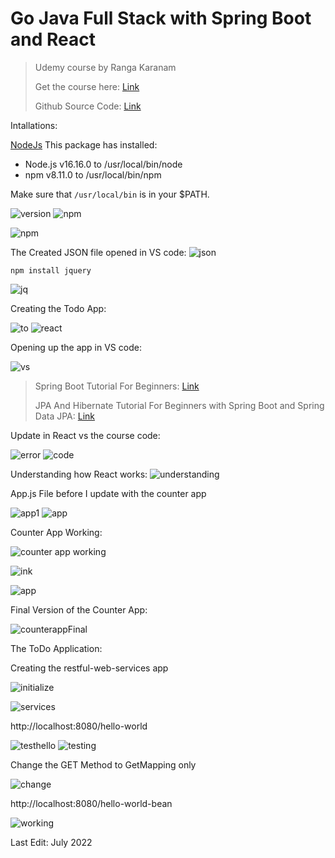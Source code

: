 # Go Java Full Stack with Spring Boot and React

> Udemy course by Ranga Karanam
>
> Get the course here: [Link](https://www.udemy.com/course/full-stack-application-with-spring-boot-and-react/)
> 
> Github Source Code: [Link](https://github.com/in28minutes/full-stack-with-react-and-spring-boot) 


Intallations: 

[NodeJs](https://nodejs.org/en/download/) 
This package has installed:
- Node.js v16.16.0 to /usr/local/bin/node
- npm v8.11.0 to /usr/local/bin/npm
	
Make sure that `/usr/local/bin` is in your $PATH.

![version](https://user-images.githubusercontent.com/83961643/179249144-1a6438c9-9084-4920-9ccb-6c581d975e77.jpeg)
![npm](https://user-images.githubusercontent.com/83961643/179249153-1d29453f-8404-4b13-996b-b91d85ae11bd.jpeg)

![npm](https://user-images.githubusercontent.com/83961643/179249812-0edb12f4-c001-41f0-a3f5-e9811797f164.jpeg)


The Created JSON file opened in VS code: 
![json](https://user-images.githubusercontent.com/83961643/179250345-797403f3-8309-4174-b888-65dc2d0115d9.jpeg)


`npm install jquery`

![jq](https://user-images.githubusercontent.com/83961643/179250663-fba1da12-b83c-404f-9a05-999a27f403ff.jpeg)


Creating the Todo App:

![to](https://user-images.githubusercontent.com/83961643/179256068-b6440271-aed4-4df6-a0d3-32295d80490a.jpeg)
![react](https://user-images.githubusercontent.com/83961643/179256771-32de639f-1dac-4364-93b1-1f34b6705975.jpeg)


Opening up the app in VS code: 

![vs](https://user-images.githubusercontent.com/83961643/179257523-3c5cee29-bc08-43b1-b6fe-332c3351a4d6.jpeg)

> Spring Boot Tutorial For Beginners: [Link](https://www.youtube.com/watch?v=pcdpk3Yd1EA)
>
> JPA And Hibernate Tutorial For Beginners with Spring Boot and Spring Data JPA: [Link](https://www.youtube.com/watch?v=MaI0_XdpdP8)

Update in React vs the course code: 

![error](https://user-images.githubusercontent.com/83961643/180209456-1432a788-be3d-4e9b-bbfa-2fb841d404a6.jpeg)
![code](https://user-images.githubusercontent.com/83961643/180209579-83b2c570-fd4b-4578-b997-25d378e7ddef.jpeg)

Understanding how React works: 
![understanding](https://user-images.githubusercontent.com/83961643/180226716-783989b6-8dab-4d80-821d-bf72a0b8698c.jpeg)


App.js File before I update with the counter app 

![app1](https://user-images.githubusercontent.com/83961643/180250654-e03ac990-ccc5-4815-a360-686e09ef34bf.jpeg)
![app](https://user-images.githubusercontent.com/83961643/180249631-351fa2a9-2a2b-48b0-95c9-63326aed957b.jpeg)


Counter App Working: 

![counter app working](https://user-images.githubusercontent.com/83961643/180251637-d747838d-86a1-457b-8930-22f3cebd038e.jpeg)

![ink](https://user-images.githubusercontent.com/83961643/180253124-0b54133f-8cee-43d7-b789-bd499d6bb324.jpeg)

![app](https://user-images.githubusercontent.com/83961643/180253605-3c1da39d-5c95-450c-98cd-a8d6358c36ca.jpeg)

Final Version of the Counter App:

![counterappFinal](https://user-images.githubusercontent.com/83961643/180486931-adf01b5c-f8cc-44b8-b92a-b4a946fabeab.jpeg)


The ToDo Application:

Creating the restful-web-services app

![initialize](https://user-images.githubusercontent.com/83961643/180814326-422094a9-aed0-42c7-ab4d-2113487f3535.jpeg)

![services](https://user-images.githubusercontent.com/83961643/180814354-4087efc5-8403-4bba-b3ef-afd9acc42b55.jpeg)

http://localhost:8080/hello-world 

![testhello](https://user-images.githubusercontent.com/83961643/180819873-dd2206e7-aab2-45ba-84f6-31cb5c99649e.jpeg)
![testing](https://user-images.githubusercontent.com/83961643/180820037-de2c7647-2695-44ef-8fa7-3404dc8d438a.jpeg)

Change the GET Method to GetMapping only 

![change](https://user-images.githubusercontent.com/83961643/180820209-3691c78c-d4b3-4338-8aa2-3d2bb2425960.jpeg)


http://localhost:8080/hello-world-bean

![working](https://user-images.githubusercontent.com/83961643/180828809-5ebf2f16-12d5-46e3-a7c7-cad6308c3ebf.jpeg)


Last Edit: July 2022

